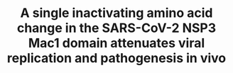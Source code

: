 ---
title: "A single inactivating amino acid change in the SARS-CoV-2 NSP3 Mac1 domain attenuates viral replication and pathogenesis in vivo"
authors: "Taha TY&#42;, Suryawanshi RK&#42;, Chen IP&#42;, **Correy GJ&#42;**, O'Leary PC, Jogalekar MP, McCavitt-Malvido M, Diolaiti M, Kimmerly GR, Tsou CL, Martinez-Sobrido L, Krogan NJ, Ashworth A, **Fraser JS**, Ott M"
journal: #
pub_date: "2023-04-18" #Date of journal publication, NOT BIORXIV UPLOAD
image: "/static/img/pub/2023_taha.png"
pmid: #
pmcid: #"PMC#######"
biorxiv:
biorxiv_version: "2023.04.18.537104v1"
pdf: #"http://cdn.fraserlab.com/publications/2023_taha.pdf"
pdbs:
  - "8SH6"
  - "8SH8"
links:
  - name: "Celebratory tweetstorm from James Fraser"
    url: "https://twitter.com/fraser_lab/status/1648477561666801664"
  - name: "Ott lab @ Gladstone"
    url: "https://ottlab.gladstone.org"
  - name: "Alan Ashworth @ UCSF"
    url: "https://profiles.ucsf.edu/alan.ashworth"
---